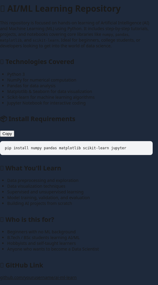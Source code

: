 <!DOCTYPE html>
<html lang="en">
<head>
  <meta charset="UTF-8" />
  <meta name="viewport" content="width=device-width, initial-scale=1.0" />
  <title>AI/ML Learning Repo</title>
  <link href="https://cdn.jsdelivr.net/npm/tailwindcss@2.2.19/dist/tailwind.min.css" rel="stylesheet">
  <script src="https://cdn.jsdelivr.net/npm/particles.js@2.0.0/particles.min.js"></script>
  <style>
    body, html {
      margin: 0;
      padding: 0;
      scroll-behavior: smooth;
      overflow-x: hidden;
      font-family: 'Segoe UI', sans-serif;
    }
    #particles-js {
      position: fixed;
      width: 100%;
      height: 100%;
      background: #1e293b;
      z-index: -1;
    }
    pre {
      background: #f3f4f6;
      padding: 1rem;
      border-radius: 8px;
      overflow-x: auto;
    }
  </style>
</head>
<body class="text-gray-200">

<!-- Particle Background -->
<div id="particles-js"></div>

<!-- Container -->
<div class="relative z-10 max-w-3xl mx-auto py-16 px-4">

  <h1 class="text-4xl font-bold text-blue-300 mb-6 text-center">🚀 AI/ML Learning Repository</h1>
  
  <p class="text-lg mb-6 leading-relaxed text-gray-300">
    This repository is focused on hands-on learning of Artificial Intelligence (AI) and Machine Learning (ML) using Python.
    It includes step-by-step tutorials, projects, and notebooks covering core libraries like <code>numpy</code>, <code>pandas</code>, <code>matplotlib</code>,
    and <code>scikit-learn</code>. Ideal for beginners, college students, or developers looking to get into the world of data science.
  </p>

  <h2 class="text-2xl font-semibold text-blue-200 mt-8 mb-3">🔧 Technologies Covered</h2>
  <ul class="list-disc list-inside text-gray-200">
    <li>Python 3</li>
    <li>NumPy for numerical computation</li>
    <li>Pandas for data analysis</li>
    <li>Matplotlib & Seaborn for data visualization</li>
    <li>Scikit-learn for machine learning algorithms</li>
    <li>Jupyter Notebook for interactive coding</li>
  </ul>

  <h2 class="text-2xl font-semibold text-blue-200 mt-8 mb-3">📦 Install Requirements</h2>
  <div class="relative mb-6">
    <button onclick="copyCode()" class="absolute top-2 right-2 bg-blue-600 text-white text-sm px-3 py-1 rounded hover:bg-blue-700">
      Copy
    </button>
    <pre id="code-block"><code>pip install numpy pandas matplotlib scikit-learn jupyter</code></pre>
  </div>

  <h2 class="text-2xl font-semibold text-blue-200 mt-8 mb-3">📁 What You'll Learn</h2>
  <ul class="list-disc list-inside text-gray-200 space-y-1">
    <li>Data preprocessing and exploration</li>
    <li>Data visualization techniques</li>
    <li>Supervised and unsupervised learning</li>
    <li>Model training, validation, and evaluation</li>
    <li>Building AI projects from scratch</li>
  </ul>

  <h2 class="text-2xl font-semibold text-blue-200 mt-8 mb-3">🧠 Who is this for?</h2>
  <ul class="list-disc list-inside text-gray-200 space-y-1">
    <li>Beginners with no ML background</li>
    <li>B.Tech / BSc students learning AI/ML</li>
    <li>Hobbyists and self-taught learners</li>
    <li>Anyone who wants to become a Data Scientist</li>
  </ul>

  <h2 class="text-2xl font-semibold text-blue-200 mt-8 mb-3">🔗 GitHub Link</h2>
  <p><a href="https://github.com/yourusername/ai-ml-learn" class="text-blue-400 hover:underline">github.com/yourusername/ai-ml-learn</a></p>

</div>

<!-- Copy Button Script -->
<script>
  function copyCode() {
    const code = document.querySelector("#code-block code").innerText;
    navigator.clipboard.writeText(code).then(() => {
      alert("✅ Copied to clipboard!");
    }).catch(err => {
      alert("❌ Failed to copy!");
    });
  }
</script>

<!-- Particles JS Config -->
<script>
particlesJS("particles-js", {
  "particles": {
    "number": {
      "value": 60,
      "density": { "enable": true, "value_area": 800 }
    },
    "color": { "value": "#60a5fa" },
    "shape": { "type": "circle" },
    "opacity": {
      "value": 0.5,
      "random": true
    },
    "size": {
      "value": 3,
      "random": true
    },
    "line_linked": {
      "enable": true,
      "distance": 150,
      "color": "#93c5fd",
      "opacity": 0.4,
      "width": 1
    },
    "move": {
      "enable": true,
      "speed": 1,
      "direction": "none",
      "out_mode": "bounce"
    }
  },
  "interactivity": {
    "detect_on": "canvas",
    "events": {
      "onhover": { "enable": true, "mode": "grab" },
      "onclick": { "enable": true, "mode": "push" }
    },
    "modes": {
      "grab": {
        "distance": 140,
        "line_linked": { "opacity": 1 }
      }
    }
  },
  "retina_detect": true
});
</script>

</body>
</html>
